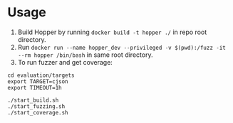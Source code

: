 # Usage

1. Build Hopper by running `docker build -t hopper ./` in repo root directory.
2. Run `docker run --name hopper_dev --privileged -v $(pwd):/fuzz -it --rm hopper /bin/bash` in same root directory.
3. To run fuzzer and get coverage:

```
cd evaluation/targets
export TARGET=cjson
export TIMEOUT=1h

./start_build.sh
./start_fuzzing.sh
./start_coverage.sh
```
